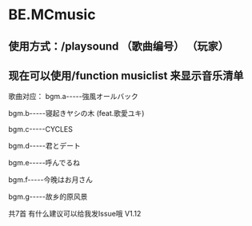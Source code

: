 # BE.MCmusic
## 使用方式：/playsound （歌曲编号） （玩家）
## 现在可以使用/function musiclist 来显示音乐清单
歌曲对应：
bgm.a-----強風オールバック

bgm.b-----寝起きヤシの木 (feat.歌愛ユキ)

bgm.c-----CYCLES

bgm.d-----君とデート

bgm.e-----呼んでるね

bgm.f-----今晚はお月さん

bgm.g-----故乡的原风景

共7首
有什么建议可以给我发Issue哦
V1.12
